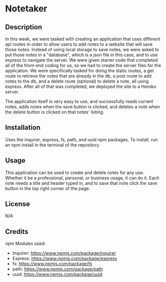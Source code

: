 # Notetaker

## Description

In this week, we were tasked with creating an application that uses different api routes in order to allow users to add notes to a website that will save those notes. Instead of using local storage to save notes, we were asked to put those notes in a "database", which is a json file in this case, and to use express to navigate the server. We were given starter code that completed all of the front-end coding for us, so we had to create the server files for the application. We were specifically tasked for doing the static routes, a get route to retrieve the notes that are already in the db, a post route to add notes to the db, and a delete route (optional) to delete a note, all using express. After all of that was completed, we deployed the site to a Heroku server.

The application itself is very easy to use, and successfully reads current notes, adds notes when the save button is clicked, and deletes a note when the delete button is clicked on that notes' listing.

## Installation

Uses the inquirer, express, fs, path, and uuid npm packages. To install, run an npm install in the terminal of the repository.

## Usage

This application can be used to create and delete notes for any use. Whether it be a professional, personal, or business usage, it can do it. Each note needs a title and header typed in, and to save that note click the save button in the top right corner of the page. 

## License

N/A

## Credits

npm Modules used: 

* Inquirer: https://www.npmjs.com/package/inquirer
* Express: https://www.npmjs.com/package/express
* fs: https://www.npmjs.com/package/fs
* path: https://www.npmjs.com/package/path
* uuid: https://www.npmjs.com/package/uuid